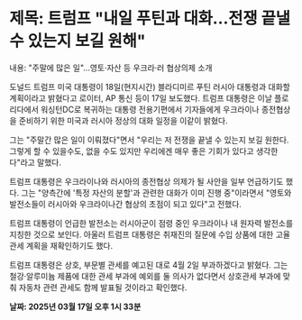 # **제목: 트럼프 "내일 푸틴과 대화…전쟁 끝낼 수 있는지 보길 원해"**

  내용: "주말에 많은 일"…영토·자산 등 우크라·러 협상의제 소개

도널드 트럼프 미국 대통령이 18일(현지시간) 블라디미르 푸틴 러시아 대통령과 대화할 계획이라고 밝혔다고 로이터, AP 통신 등이 17일 보도했다. 트럼프 대통령은 이날 플로리다에서 워싱턴DC로 복귀하는 대통령 전용기편에서 기자들에게 우크라이나 종전협상을 준비하기 위한 미국과 러시아 정상의 대화 일정을 이같이 밝혔다.

그는 "주말간 많은 일이 이뤄졌다"면서 "우리는 저 전쟁을 끝낼 수 있는지 보길 원한다. 그렇게 할 수 있을수도, 없을 수도 있지만 우리에겐 매우 좋은 기회가 있다고 생각한다"라고 말했다.

트럼프 대통령은 우크라이나와 러시아의 종전협상 의제가 될 사안을 일부 언급하기도 했다. 그는 "양측간에 '특정 자산의 분할'과 관련한 대화가 이미 진행 중"이라면서 "영토와 발전소들이 러시아와 우크라이나간 협상의 초점이 되고 있다"고 전했다.

트럼프 대통령이 언급한 발전소는 러시아군이 점령 중인 우크라이나 내 원자력 발전소를 지칭한 것으로 보인다. 아울러 트럼프 대통령은 취재진의 질문에 수입 상품에 대한 고율관세 계획을 재확인하기도 했다.

트럼프 대통령은 상호, 부문별 관세를 예고된 대로 4월 2일 부과하겠다고 밝혔다. 그는 철강·알루미늄 제품에 대한 관세 부과에 예외를 둘 의사가 없다면서 상호관세 부과에 맞춰 자동차 관련 관세도 함께 발표될 것이라고 확인했다.

  **날짜: 2025년 03월 17일 오후 1시 33분**